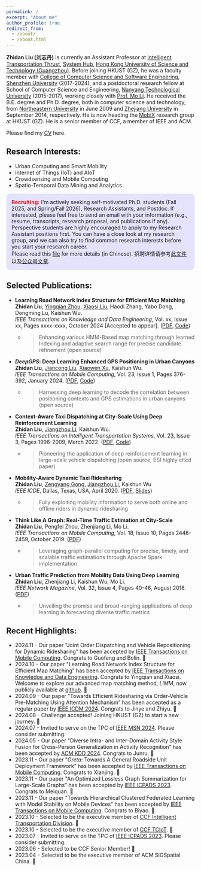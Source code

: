 ```yaml
---
permalink: /
excerpt: "About me"
author_profile: true
redirect_from: 
  - /about/
  - /about.html
---
```


<!--简单地从Emojipedia https://emojipedia.org/ 等来源复制表情符号并将其粘贴到文档中-->

**Zhidan Liu (刘志丹)** is currently an Assistant Professor at [Intelligent Transportation Thrust](https://www.hkust-gz.edu.cn/academics/hubs-and-thrust-areas/systems-hub/intelligent-transportation/), [System Hub](https://www.hkust-gz.edu.cn/academics/hubs-and-thrust-areas/systems-hub/), [Hong Kong University of Science and Technology (Guangzhou)](https://www.hkust-gz.edu.cn/). Before joining HKUST (GZ), he was a faculty member with [College of Computer Science and Software Engineering](http://csse.szu.edu.cn/cn/), [Shenzhen University](http://www.szu.edu.cn/) (2017-2024), and a postdoctoral research fellow at School of Computer Science and Engineering, [Nanyang Technological University](https://www.ntu.edu.sg/) (2015-2017), working closely with [Prof. Mo Li](https://cse.hkust.edu.hk/~lim/). He received the B.E. degree and Ph.D. degree, both in computer science and technology, from [Northeastern University](http://english.neu.edu.cn/) in June 2009 and [Zhejiang University](http://www.zju.edu.cn/english/) in September 2014, respectively. He is now heading the [MobiX](./group.md) research group at HKUST (GZ). He is a senior member of CCF, a member of IEEE and ACM.

Please find my [CV](/files/CV-ZhidanLiu.pdf) here.

<!--
**Zhidan Liu (刘志丹)** is currently an Associate Professor (tenured) in [College of Computer Science and Software Engineering](http://csse.szu.edu.cn/cn/), [Shenzhen University](http://www.szu.edu.cn/). He received the B.E. degree in Computer Science and Technology from [Northeastern University](http://english.neu.edu.cn/) in June 2009, and the Ph.D. degree in Computer Science and Technology from [Zhejiang University](http://www.zju.edu.cn/english/) in September 2014. Before joining Shenzhen University, he was a postdoctoral research fellow in the School of Computer Science and Engineering, [Nanyang Technological University](), Singapore, where he worked in the Wireless And Networked Distributed Sensing ([WANDS](http://wands.sg/)) group with [Prof. Mo Li](http://www3.ntu.edu.sg/home/limo/). He is now heading the **Big Data and Urban Computing (BDUC)** research group in Shenzhen University. He is a senior member of CCF, a member of IEEE and ACM.

Please find my [CV](/files/resume-ZhidanLiu.pdf) here. 访问[中文版主页](https://csse.szu.edu.cn/pages/user/index?id=762).
-->

## Research Interests:

* Urban Computing and Smart Mobility
* Internet of Things (IoT) and AIoT
* Crowdsensing and Mobile Computing
* Spatio-Temporal Data Mining and Analytics

<style>
p.highlight {
  background-color: rgba(0, 0, 255, 0.1);
  padding: 1em;
  border-radius: 10px;
}
</style>

<p class="highlight">
<b><font color="red">Recruiting:</font></b> I'm actively seeking self-motivated Ph.D. students (Fall 2025, and Spring/Fall 2026), Research Assistants, and Postdoc. If interested, please feel free to send an email with your information (e.g., resume, transcripts, research proposal, and publications if any). Perspective students are highly encouraged to apply to my Research Assistant positions first. You can have a close look at my research group, and we can also try to find common research interests before you start your research career.
<br>
Please read this <a href="/files/recruitment.pdf">file</a> for more details (in Chinese). 招聘详情请参考<a href="/files/recruitment.pdf">此文件</a>以及<a href="https://mp.weixin.qq.com/s/kGbDvr4dETnFxBlCPOQ3vg">公众号文章</a>. 
</p>

## Selected Publications:

* <b>Learning Road Network Index Structure for Efficient Map Matching</b> <br> <b>Zhidan Liu</b>, <u>Yingqian Zhou</u>, <u>Xiaosi Liu</u>, Haodi Zhang, Yabo Dong, Dongming Lu, Kaishun Wu. <br> _IEEE Transactions on Knowledge and Data Engineering_, Vol. xx, Issue xx, Pages xxxx-xxxx, October 2024 [Accepted to appear]. ([PDF](/files/2024-TKDE-LiMM.pdf), [Code](https://github.com/BDUC-MobiX/LiMM)) 
  - > Enhancing various HMM-Based map matching through learned Indexing and adaptive search range for precise candidate refinement (open source)

* <b>_DeepGPS_: Deep Learning Enhanced GPS Positioning in Urban Canyons</b> <br> <b>Zhidan Liu</b>, <u>Jiancong Liu</u>, <u>Xiaowen Xu</u>, Kaishun Wu. <br>  _IEEE Transactions on Mobile Computing_, Vol. 23, Issue 1, Pages 376-392, January 2024. ([PDF](/files/2024-TMC-DeepGPS.pdf), [Code](https://github.com/bducgroup/DeepGPS))
  - > Harnessing deep learning to decode the correlation between positioning contexts and GPS estimations in urban canyons (open source)

* <b>Context-Aware Taxi Dispatching at City-Scale Using Deep Reinforcement Learning</b> <br> <b>Zhidan Liu</b>, <u>Jiangzhou Li</u>, Kaishun Wu. <br> _IEEE Transactions on Intelligent Transportation Systems_, Vol. 23, Issue 3, Pages 1996-2009, March 2022. ([PDF](/files/2022-TITS-COX.pdf), [Code](https://github.com/szlhl1040/Simulator))
  - > Pioneering the application of deep reinforcement learning in large-scale vehicle dispatching (open source, ESI highly cited paper) 

* <b>Mobility-Aware Dynamic Taxi Ridesharing</b> <br> <b>Zhidan Liu</b>, <u>Zengyang Gong</u>, <u>Jiangzhou Li</u>, Kaishun Wu <br> _IEEE ICDE_, Dallas, Texas, USA, April 2020. ([PDF](/files/2020-ICDE-mTShare.pdf), [Slides](/files/2020-ICDE-mTShare-Slides.pptx))
  - > Fully exploiting mobility information to serve both online and offline riders in dynamic ridesharing

* <b>Think Like A Graph: Real-Time Traffic Estimation at City-Scale</b> <br> <b>Zhidan Liu</b>, Pengfei Zhou, Zhenjiang Li, Mo Li. <br> _IEEE Transactions on Mobile Computing_, Vol. 18, Issue 10, Pages 2446-2459, October 2019. ([PDF](/files/2019-TMC-GPTE.pdf))
  - > Leveraging graph-parallel computing for precise, timely, and scalable traffic estimations through Apache Spark implementation

* <b>Urban Traffic Prediction from Mobility Data Using Deep Learning</b> <br> <b>Zhidan Liu</b>, Zhenjiang Li, Kaishun Wu, Mo Li. <br> _IEEE Network Magazine_, Vol. 32, Issue 4, Pages 40-46, August 2018. ([PDF](/files/2018-IEEENet-Deeptraffic.pdf))
  - > Unveiling the promise and broad-ranging applications of deep learning in forecasting diverse traffic metrics

## Recent Highlights:
* 2024.11 - Our paper "Joint Order Dispatching and Vehicle Repositioning for Dynamic Ridesharing” has been accepted by [IEEE Transactions on Mobile Computing](https://ieeexplore.ieee.org/xpl/RecentIssue.jsp?punumber=7755). Congrats to Guofeng and Bolin. 🎉
* 2024.10 - Our paper "Learning Road Network Index Structure for Efficient Map Matching” has been accepted by [IEEE Transactions on Knowledge and Data Engineering](https://ieeexplore.ieee.org/xpl/RecentIssue.jsp?punumber=69). Congrats to Yingqian and Xiaosi. Welcome to explore our advanced map matching method, _LiMM_, now publicly available at [github](https://github.com/BDUC-MobiX/LiMM). 🎉
* 2024.09 - Our paper "Towards Efficient Ridesharing via Order-Vehicle Pre-Matching Using Attention Mechanism” has been accepted as a regular paper by [IEEE ICDM 2024](https://icdm2024.org/). Congrats to Jinye and Zhiyu. 🎉
* 2024.08 - Challenge accepted! Joining HKUST (GZ) to start a new journey. 🚀
* 2024.07 - Invited to serve on the TPC of [IEEE MSN 2024](https://ieee-msn.org/2024/). Please consider submitting. 
* 2024.05 - Our paper "Diverse Intra- and Inter-Domain Activity Style Fusion for Cross-Person Generalization in Activity Recognition” has been accepted by [ACM KDD 2024](https://kdd2024.kdd.org/). Congrats to Junru. 🎉
* 2023.11 - Our paper "_Greta_: Towards A General Roadside Unit Deployment Framework” has been accepted by [IEEE Transactions on Mobile Computing](https://ieeexplore.ieee.org/xpl/RecentIssue.jsp?punumber=7755). Congrats to Xianjing. 🎉
* 2023.11 - Our paper "An Optimized Lossless Graph Summarization for Large-Scale Graphs” has been accepted by [IEEE ICPADS 2023](https://ieee-cybermatics.org/2023/icpads/). Congrats to Meiquan. 🎉
* 2023.11 - Our paper "Towards Hierarchical Clustered Federated Learning with Model Stability on Mobile Devices” has been accepted by [IEEE Transactions on Mobile Computing](https://ieeexplore.ieee.org/xpl/RecentIssue.jsp?punumber=7755). Congrats to Biyao. 🎉
* 2023.10 - Selected to be the executive member of [CCF Intelligent Transportation Division](https://www.ccf.org.cn/Chapters/CCF_Chapters/CCF_JT/). 🤪
* 2023.10 - Selected to be the executive member of [CCF TCIoT](https://www.ccf.org.cn/Chapters/TC/TC_Listing/IoT/). 🤪
* 2023.07 - Invited to serve on the TPC of [IEEE ICPADS 2023](https://ieee-cybermatics.org/2023/icpads/). Please consider submitting. 
* 2023.06 - Selected to be CCF Senior Member! 🤪
* 2023.04 - Selected to be the executive member of ACM SIGSpatial China. 🤪